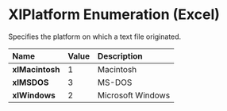 
# XlPlatform Enumeration (Excel)

Specifies the platform on which a text file originated.



|**Name**|**Value**|**Description**|
|:-----|:-----|:-----|
| **xlMacintosh**|1|Macintosh|
| **xlMSDOS**|3|MS-DOS|
| **xlWindows**|2|Microsoft Windows|
